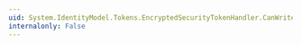 ```yaml
---
uid: System.IdentityModel.Tokens.EncryptedSecurityTokenHandler.CanWriteToken
internalonly: False
---
```

